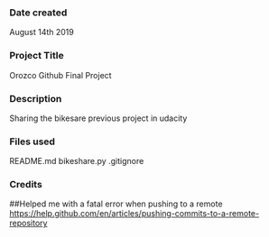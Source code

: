 ### Date created
August 14th 2019

### Project Title
Orozco Github Final Project

### Description
Sharing the bikesare previous project in udacity

### Files used
README.md
bikeshare.py
.gitignore

### Credits
##Helped me with a fatal error when pushing to a remote
https://help.github.com/en/articles/pushing-commits-to-a-remote-repository

